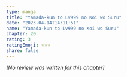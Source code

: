 ```yaml
---
type: manga
title: "Yamada-kun to Lv999 no Koi wo Suru"
date: "2023-04-14T14:11:51"
name: "Yamada-kun to Lv999 no Koi wo Suru"
chapter: 20
rating: 3
ratingEmoji: ⭐️⭐️⭐️
share: false
---
```


*[No review was written for this chapter]*
